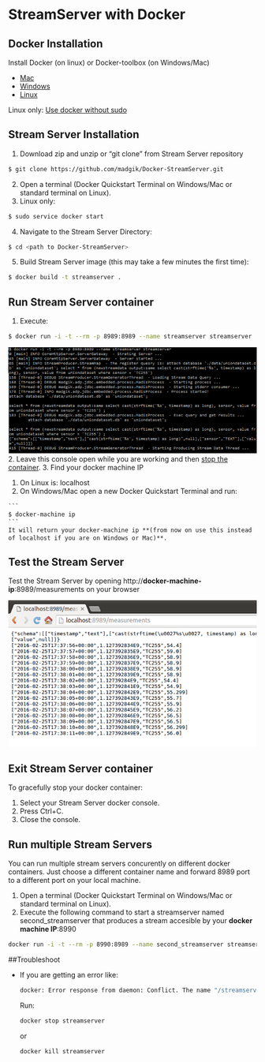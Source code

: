 # StreamServer with Docker

## Docker Installation

Install Docker (on linux) or Docker-toolbox (on Windows/Mac) 
  - [Mac](https://docs.docker.com/mac/step_one/)
  - [Windows](https://docs.docker.com/windows/step_one/)
  - [Linux](https://docs.docker.com/linux/step_one/)  

Linux only: [Use docker without sudo](http://askubuntu.com/a/477554)

## Stream Server Installation
1. Download zip and unzip or “git clone” from Stream Server repository

  ```bash
  $ git clone https://github.com/madgik/Docker-StreamServer.git
  ```
2. Open a terminal (Docker Quickstart Terminal on Windows/Mac or standard terminal on Linux).
3. Linux only:

  ```bash
  $ sudo service docker start
  ```
4. Navigate to the Stream Server Directory:

  ```bash
  $ cd <path to Docker-StreamServer>
  ```
5. Build Stream Server image (this may take a few minutes the first time):

  ```bash
  $ docker build -t streamserver .
  ```


## Run Stream Server container
1. Execute:
  ```bash
  $ docker run -i -t --rm -p 8989:8989 --name streamserver streamserver
  ```
  
  ![Alt text](/screenshots/run.png?raw=true "Run Stream Server container")
2. Leave this console open while you are working and then [stop the container](#exit-stream-server-container).
3. Find your docker machine IP
  1. On Linux is: localhost
  2. On Windows/Mac open a new Docker Quickstart Terminal and run:
  
    ```
    $ docker-machine ip
    ```
    It will return your docker-machine ip **(from now on use this instead of localhost if you are on Windows or Mac)**.

## Test the Stream Server
Test the Stream Server by opening http://**docker-machine-ip**:8989/measurements on your browser

![Alt text](/screenshots/test.png?raw=true "Test Stream Server container")


## Exit Stream Server container
To gracefully stop your docker container:

1. Select your Stream Server docker console.
2. Press Ctrl+C.
3. Close the console.

## Run multiple Stream Servers
You can run multiple stream servers concurently on different docker containers. Just choose a different container name and forward 8989 port to a different port on your local machine.

1. Open a terminal (Docker Quickstart Terminal on Windows/Mac or standard terminal on Linux).
2. Execute the following command to start a streamserver named second_streamserver that produces a stream accesible by your **docker machine IP**:8990  
```bash
docker run -i -t --rm -p 8990:8989 --name second_streamserver streamserver
```

##Troubleshoot
* If you are getting an error like:
  
  ```bash
  docker: Error response from daemon: Conflict. The name "/streamserver" is already in use by container b13022c72864ad6e7651c1681764ec6ed1554f247e11a1070675b952041fbc78. You have to remove (or rename)
  ```
  Run:
  
  ```bash
  docker stop streamserver
  ```
  or
  
  ```bash
  docker kill streamserver
  ```
  
